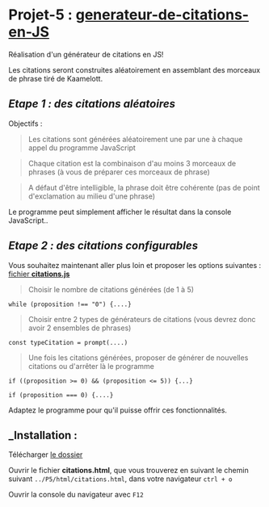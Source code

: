 # Projet-5 : [__generateur-de-citations-en-JS__](https://openclassrooms.com/projects/imaginez-un-generateur-de-citations)


Réalisation d'un générateur de citations en JS! 

Les citations seront construites aléatoirement en assemblant des morceaux de phrase tiré de Kaamelott.


## _Etape 1 : des citations aléatoires_

Objectifs :

> Les citations sont générées aléatoirement une par une à chaque appel du programme JavaScript

> Chaque citation est la combinaison d'au moins 3 morceaux de phrases (à vous de préparer ces morceaux de phrase)

> A défaut d'être intelligible, la phrase doit être cohérente (pas de point d'exclamation au milieu d'une phrase)

Le programme peut simplement afficher le résultat dans la console JavaScript..



## _Etape 2 : des citations configurables_

Vous souhaitez maintenant aller plus loin et proposer les options suivantes :  [fichier __citations.js__](./js/citation.js)

> Choisir le nombre de citations générées (de 1 à 5)
    
    while (proposition !== "0") {....}

> Choisir entre 2 types de générateurs de citations (vous devrez donc avoir 2 ensembles de phrases)

    const typeCitation = prompt(....)

> Une fois les citations générées, proposer de générer de nouvelles citations ou d'arrêter là le programme
    
    if ((proposition >= 0) && (proposition <= 5)) {...}
    
    if (proposition === 0) {....}

Adaptez le programme pour qu'il puisse offrir ces fonctionnalités. 


## _Installation : 
Télécharger [le dossier](https://github.com/Gu1ll0m/Projet5_generateur_citations_JS)

Ouvrir le fichier __citations.html__, que vous trouverez en suivant le chemin suivant `../P5/html/citations.html`, dans votre navigateur `ctrl + o`

Ouvrir la console du navigateur avec `F12`




